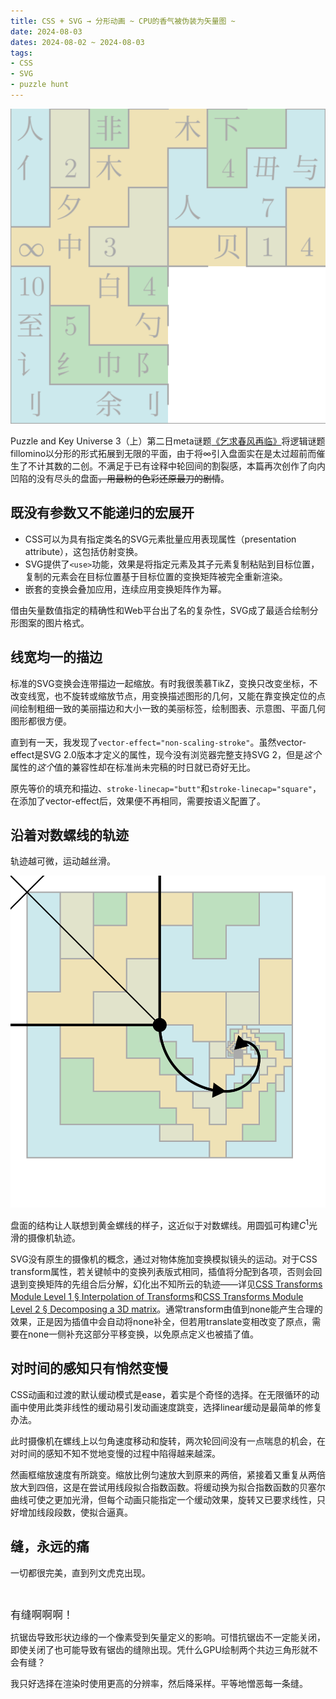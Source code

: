 ```yaml
---
title: CSS + SVG → 分形动画 ~ CPU的香气被伪装为矢量图 ~
date: 2024-08-03
dates: 2024-08-02 ~ 2024-08-03
tags:
- CSS
- SVG
- puzzle hunt
---
```


![](board.svg)

Puzzle and Key Universe 3（上）第二日meta谜题[《乞求春风再临》](https://pnku3.pkupuzzle.art/puzzle?key=day2_meta)将逻辑谜题fillomino以分形的形式拓展到无限的平面，由于将∞引入盘面实在是太过超前而催生了不计其数的二创。不满足于已有诠释中轮回间的割裂感，本篇再次创作了向内凹陷的没有尽头的盘面~~，用最粉的色彩还原最刀的剧情~~。

## 既没有参数又不能递归的宏展开

- CSS可以为具有指定类名的SVG元素批量应用表现属性（presentation attribute），这包括仿射变换。
- SVG提供了`<use>`功能，效果是将指定元素及其子元素复制粘贴到目标位置，复制的元素会在目标位置基于目标位置的变换矩阵被完全重新渲染。
- 嵌套的变换会叠加应用，连续应用变换矩阵作为幂。

借由矢量数值指定的精确性和Web平台出了名的复杂性，SVG成了最适合绘制分形图案的图片格式。

## 线宽均一的描边

标准的SVG变换会连带描边一起缩放。有时我很羡慕TikZ，变换只改变坐标，不改变线宽，也不旋转或缩放节点，用变换描述图形的几何，又能在靠变换定位的点间绘制粗细一致的美丽描边和大小一致的美丽标签，绘制图表、示意图、平面几何图形都很方便。

直到有一天，我发现了`vector-effect="non-scaling-stroke"`。虽然vector-effect是SVG 2.0版本才定义的属性，现今没有浏览器完整支持SVG 2，但是*这个*属性的*这个*值的兼容性却在标准尚未完稿的时日就已奇好无比。

原先等价的填充和描边、`stroke-linecap="butt"`和`stroke-linecap="square"`，在添加了vector-effect后，效果便不再相同，需要按语义配置了。

## 沿着对数螺线的轨迹

轨迹越可微，运动越丝滑。

![](camera.svg)

盘面的结构让人联想到黄金螺线的样子，这近似于对数螺线。用圆弧可构建<var>C</var><sup>1</sup>光滑的摄像机轨迹。

SVG没有原生的摄像机的概念，通过对物体施加变换模拟镜头的运动。对于CSS transform属性，若关键帧中的变换列表版式相同，插值将分配到各项，否则会回退到变换矩阵的先组合后分解，幻化出不知所云的轨迹——详见[CSS Transforms Module Level 1 § Interpolation of Transforms](https://www.w3.org/TR/css-transforms-1/#interpolation-of-transforms)和[CSS Transforms Module Level 2 § Decomposing a 3D matrix](https://www.w3.org/TR/css-transforms-2/#decomposing-a-3d-matrix)。通常transform由值到none能产生合理的效果，正是因为插值中会自动将none补全，但若用translate变相改变了原点，需要在none一侧补充这部分平移变换，以免原点定义也被插了值。

## 对时间的感知只有悄然变慢

CSS动画和过渡的默认缓动模式是ease，着实是个奇怪的选择。在无限循环的动画中使用此类非线性的缓动易引发动画速度跳变，选择linear缓动是最简单的修复办法。

此时摄像机在螺线上以匀角速度移动和旋转，两次轮回间没有一点喘息的机会，在对时间的感知不知不觉地变慢的过程中陷得越来越深。

然画框缩放速度有所跳变。缩放比例匀速放大到原来的两倍，紧接着又重复从两倍放大到四倍，这是在尝试用线段拟合指数函数。将缓动换为拟合指数函数的贝塞尔曲线可使之更加光滑，但每个动画只能指定一个缓动效果，旋转又已要求线性，只好增加线段段数，使拟合逼真。

## 缝，永远的痛

一切都很完美，直到列文虎克出现。

![]()

<big>有缝啊啊啊！</big>

抗锯齿导致形状边缘的一个像素受到矢量定义的影响。可惜抗锯齿不一定能关闭，即使关闭了也可能导致有锯齿的缝隙出现。凭什么GPU绘制两个共边三角形就不会有缝？

我只好选择在渲染时使用更高的分辨率，然后降采样。平等地憎恶每一条缝。
